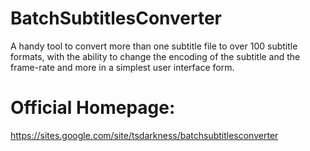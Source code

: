 # BatchSubtitlesConverter
A handy tool to convert more than one subtitle file to over 100 subtitle formats,
with the ability to change the encoding of the subtitle and the frame-rate and more in a simplest user interface form.

# Official Homepage:
https://sites.google.com/site/tsdarkness/batchsubtitlesconverter
